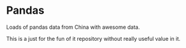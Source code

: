 # Pandas

Loads of pandas data from China with awesome data.

This is a just for the fun of it repository without really useful value in it.
